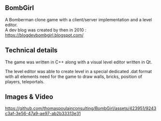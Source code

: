 ## BombGirl
A Bomberman clone game with a client/server implementation and a level editor.<br>
A dev blog was created by then in 2010 : https://blogdevbombgirl.blogspot.com/

## Technical details
The game was written in C++ along with a visual level editor written in Qt.

The level editor was able to create level in a special dedicated .dat format with all elements need for the game to draw walls, bricks, position of players, teleportals.

## Images & Video


https://github.com/thomaspoulainconsulting/BombGirl/assets/423951/9243c3af-3e56-47a9-ae97-ab2b33313e31

